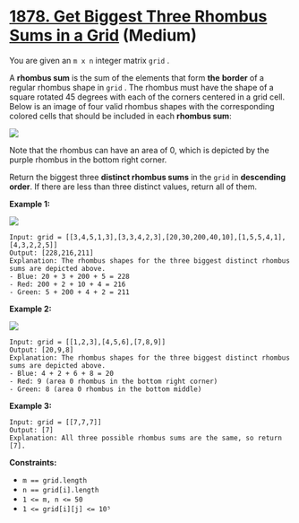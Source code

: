 # [1878. Get Biggest Three Rhombus Sums in a Grid][link] (Medium)

[link]: https://leetcode.com/problems/get-biggest-three-rhombus-sums-in-a-grid/

You are given an `m x n` integer matrix `grid` .

A **rhombus sum** is the sum of the elements that form **the** **border** of a regular rhombus shape
in `grid` . The rhombus must have the shape of a square rotated 45 degrees with each of the corners
centered in a grid cell. Below is an image of four valid rhombus shapes with the corresponding
colored cells that should be included in each **rhombus sum**:

![](https://assets.leetcode.com/uploads/2021/04/23/pc73-q4-desc-2.png)

Note that the rhombus can have an area of 0, which is depicted by the purple rhombus in the bottom
right corner.

Return the biggest three **distinct rhombus sums** in the  `grid` in **descending order**. If there
are less than three distinct values, return all of them.

**Example 1:**

![](https://assets.leetcode.com/uploads/2021/04/23/pc73-q4-ex1.png)

```
Input: grid = [[3,4,5,1,3],[3,3,4,2,3],[20,30,200,40,10],[1,5,5,4,1],[4,3,2,2,5]]
Output: [228,216,211]
Explanation: The rhombus shapes for the three biggest distinct rhombus sums are depicted above.
- Blue: 20 + 3 + 200 + 5 = 228
- Red: 200 + 2 + 10 + 4 = 216
- Green: 5 + 200 + 4 + 2 = 211
```

**Example 2:**

![](https://assets.leetcode.com/uploads/2021/04/23/pc73-q4-ex2.png)

```
Input: grid = [[1,2,3],[4,5,6],[7,8,9]]
Output: [20,9,8]
Explanation: The rhombus shapes for the three biggest distinct rhombus sums are depicted above.
- Blue: 4 + 2 + 6 + 8 = 20
- Red: 9 (area 0 rhombus in the bottom right corner)
- Green: 8 (area 0 rhombus in the bottom middle)
```

**Example 3:**

```
Input: grid = [[7,7,7]]
Output: [7]
Explanation: All three possible rhombus sums are the same, so return [7].
```

**Constraints:**

- `m == grid.length`
- `n == grid[i].length`
- `1 <= m, n <= 50`
- `1 <= grid[i][j] <= 10⁵`
